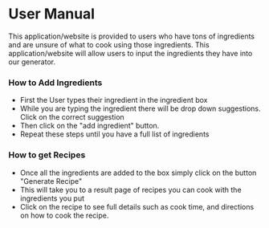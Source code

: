 # User Manual

This application/website is provided to users who have tons of ingredients and are unsure of what to cook using those ingredients. This application/website will allow users to input the ingredients they have into our generator. 

### How to Add Ingredients
* First the User types their ingredient in the ingredient box
* While you are typing the ingredient there will be drop down suggestions. Click on the correct suggestion
* Then click on the "add ingredient" button.
* Repeat these steps until you have a full list of ingredients

### How to get Recipes
* Once all the ingredients are added to the box simply click on the button "Generate Recipe"
* This will take you to a result page of recipes you can cook with the ingredients you put
* Click on the recipe to see full details such as cook time, and directions on how to cook the recipe.

